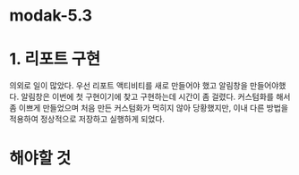 # modak-5.3
# 1. 리포트 구현
의외로 일이 많았다. 우선 리포트 액티비티를 새로 만들어야 했고 알림창을 만들어야했다.
알림창은 이번에 첫 구현이기에 찾고 구현하는데 시간이 좀 걸렸다. 커스텀화를 해서 좀 이쁘게 만들었으며 처음 만든 커스텀화가 먹히지 않아 당황했지만, 이내 다른 방법을 적용하여 정상적으로 저장하고
실행하게 되었다.
# 해야할 것 
